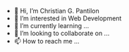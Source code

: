 - 👋 Hi, I’m Christian G. Pantilon
- 👀 I’m interested in Web Development
- 🌱 I’m currently learning ...
- 💞️ I’m looking to collaborate on ...
- 📫 How to reach me ...

<!---
itschristianpantilon/itschristianpantilon is a ✨ special ✨ repository because its `README.md` (this file) appears on your GitHub profile.
You can click the Preview link to take a look at your changes.
--->
